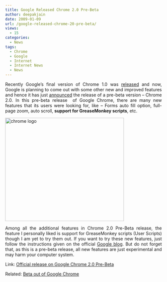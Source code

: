 ```yaml
---
title: Google Released Chrome 2.0 Pre-Beta
author: deepakjain
date: 2009-01-09
url: /google-released-chrome-20-pre-beta/
views:
  - 15
categories:
  - News
tags:
  - Chrome
  - Google
  - Internet
  - Internet News
  - News
---
```

<p align="justify">
  Recently Google’s final version of Chrome 1.0 was <a href="http://devilsworkshop.org/beta-out-google-chrome-10-in/">released</a> and now, Google is planning to come out with some other new and improved features and hence it has just <a href="http://googlesystem.blogspot.com/2009/01/google-chrome-20-pre-beta.html" onclick="_gaq.push(['_trackEvent', 'outbound-article', 'http://googlesystem.blogspot.com/2009/01/google-chrome-20-pre-beta.html', 'announced']);" >announced</a> the release of a pre-beta version &#8211; Chrome 2.0. In this pre-beta release&#160; of Google Chrome, there are many new features that its users were looking for, like &#8211; Forms auto fill option, full-page zoom, auto scroll, <strong>support for GreaseMonkey scripts</strong>, etc.
</p>

<p align="justify">
  <a href="http://www.google.com/chrome" onclick="_gaq.push(['_trackEvent', 'outbound-article', 'http://www.google.com/chrome', '']);" ><img class="wp-image-52839" style="border-right: 0px;border-top: 0px;float: none;margin-left: auto;border-left: 0px;margin-right: auto;border-bottom: 0px" height="331" alt="chrome logo" src="http://cdn.devilsworkshop.org/files/2009/01/chromelogo.jpg" width="382" border="0" /></a>
</p>

<p align="justify">
  Among all the additional features in Chrome 2.0 Pre-Beta release, the feature I personally liked is support for GreaseMonkey scripts (User Scripts) though I am yet to try them out. If you want to try these new features, just follow the instructions given on the official <a href="http://googlesystem.blogspot.com/2009/01/google-chrome-20-pre-beta.html" onclick="_gaq.push(['_trackEvent', 'outbound-article', 'http://googlesystem.blogspot.com/2009/01/google-chrome-20-pre-beta.html', 'Google blog']);" >Google blog</a>. But do not forget that, as this is a pre-beta release, all new features are just experimental and may harm your computer system.
</p>

<p align="justify">
  Link: <a href="http://googlesystem.blogspot.com/2009/01/google-chrome-20-pre-beta.html" onclick="_gaq.push(['_trackEvent', 'outbound-article', 'http://googlesystem.blogspot.com/2009/01/google-chrome-20-pre-beta.html', 'Official release on Google Chrome 2.0 Pre-Beta']);" >Official release on Google Chrome 2.0 Pre-Beta</a>
</p>

<p align="justify">
  Related: <a href="http://devilsworkshop.org/beta-out-google-chrome-10-in/">Beta out of Google Chrome</a>
</p>
